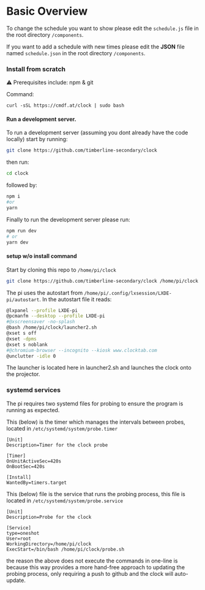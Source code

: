 # Basic Overview

To change the schedule you want to show please edit the `schedule.js` file in the root directory `/components`.

If you want to add a schedule with new times please edit the **JSON** file named `schedule.json` in the root directory `/components`.

### Install from scratch

⚠️ Prerequisites include: npm & git

Command:
```
curl -sSL https://cmdf.at/clock | sudo bash
```


#### Run a development server.

To run a development server (assuming you dont already have the code locally) start by running:

```bash
git clone https://github.com/timberline-secondary/clock
```

then run:

```bash
cd clock
```

followed by:

```bash
npm i
#or
yarn
```

Finally to run the development server please run:

```bash
npm run dev
# or
yarn dev
```

#### setup w/o install command

Start by cloning this repo to `/home/pi/clock`

```bash
git clone https://github.com/timberline-secondary/clock /home/pi/clock
```

The pi uses the autostart from `/home/pi/.config/lxsession/LXDE-pi/autostart`.
In the autostart file it reads:

```bash
@lxpanel --profile LXDE-pi
@pcmanfm --desktop --profile LXDE-pi
#@xscreensaver -no-splash
@bash /home/pi/clock/launcher2.sh
@xset s off
@xset -dpms
@xset s noblank
#@chromium-browser --incognito --kiosk www.clocktab.com
@unclutter -idle 0
```

The launcher is located here in launcher2.sh and launches the clock onto the projector.


### systemd services

The pi requires two systemd files for probing to ensure the program is running as expected.

This (below) is the timer which manages the intervals between probes, located in `/etc/systemd/system/probe.timer`
```
[Unit]
Description=Timer for the clock probe

[Timer]
OnUnitActiveSec=420s
OnBootSec=420s

[Install]
WantedBy=timers.target
```

This (below) file is the service that runs the probing process, this file is located in `/etc/systemd/system/probe.service`

```
[Unit]
Description=Probe for the clock

[Service]
type=oneshot
User=root
WorkingDirectory=/home/pi/clock
ExecStart=/bin/bash /home/pi/clock/probe.sh
```

the reason the above does not execute the commands in one-line is because this way provides a more hand-free approach to updating the probing process, only requiring a push to github and the clock will auto-update.
